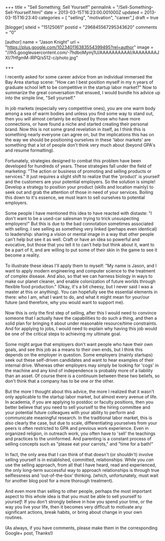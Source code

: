 +++
title = "Sell Something; Sell Yourself"
permalink = "/Sell-Something-Sell-Yourself.html"
date = 2013-03-15T16:23:00.001000Z
updated = 2013-03-15T16:23:40
categories = [ "selling", "motivation", "career",]
draft = true

[blogger]
siteid = "15125061"
postid = "296845567295343620"
comments = "0"

[author]
name = "Jason Knight"
url = "https://plus.google.com/102340116383554399495?rel=author"
image = "//lh5.googleusercontent.com/-7hdboMymj1U/AAAAAAAAAAI/AAAAAAAAJXI/7HfgmM-lRPQ/s512-c/photo.jpg"

+++

<div class="css-full-post-content js-full-post-content">
I recently asked for some career advice from an individual immersed the Bay Area startup scene: "How can I best position myself in my n years of graduate school left to be competitive in the startup labor market?" Now to summarize the great conversation that ensued, I would bundle his advice up into the simple line, "Sell yourself." <br /><br />In job markets (especially very competitive ones), you are one warm body among a sea of warm bodies and unless you find some way to stand out, then you will almost certainly be eclipsed by those who have more connections, or have found a niche and started creating their personal brand. Now this is not some grand revelation in itself, as I think this is something nearly everyone can agree on, but the implications this has on the way we should be positioning ourselves in these 'labor markets' are something that a lot of people don't think very much about (beyond GPA's and resume formatting). <br /><br />Fortunately, strategies designed to combat this problem have been developed for hundreds of years. These strategies fall under the field of marketing: "The action or business of promoting and selling products or services." It just requires a slight shift to realize that the 'product' is yourself and the customers are your potential employers. So the solution is simple! Develop a strategy to position your product (skills and location mainly) to seek out and grab the attention of those in need of your services. Boiling this down to it's essence, we must learn to sell ourselves to potential employers.<br /><br />Some people I have mentioned this idea to have reacted with distaste: "I don't want to be a used-car salesman trying to trick unsuspecting employers!" But this is due to the bad connotation sometimes associated with selling. I see selling as something very linked (perhaps even identical) to leadership: sharing a vision or mental image in a way that other people can't help but see it as well. Craft or have an idea so powerful and evocative, but those that you tell it to can't help but think about it, want to be a part of it, and are willing to put some of their skin in the game to see it become a reality. <br /><br />To illustrate these ideas I'll apply them to myself: "My name is Jason, and I want to apply modern engineering and computer science to the treatment of complex disease. And also, so that we can harness biology in ways to make our planet cleaner, and enable colonization of future worlds through flexible food production." (Okay, it's a bit cheesy, but I never said I was a master at this or anything). You can hopefully see the essential elements in there: who I am, what I want to do, and what it might mean for your/our future (and therefore, why you would want to support me). <br /><br />Now this is only the first step of selling, after this I would need to convince someone that I actually have the capabilities to do such a thing, and then a solid plan for bringing it about under reasonable resource/time constraints. And for applying to jobs, I would need to explain why having this job would be one of the critical steps to achieving my ultimate goal. <br /><br />Some might argue that employers don't want people who have their own goals, and see this job as a means to their own ends, but I think this depends on the employer in question. Some employers (mainly startups) seek out these self-driven candidates and want to hear examples of their internal drive. Whereas other employers may simply be looking for 'cogs' in the machine and any kind of independence is probably more of a liability than an asset. Of course there is a continuum between these two beliefs, so don't think that a company has to be one or the other.<br /><br />But the more I thought about this advice, the more I realized that it wasn't only applicable to the startup labor market, but almost every avenue of life. In academia, if you are applying to postdoc or faculty positions, then you better believe that you need to sell yourself to the hiring committee and your potential future colleagues with your ability to perform and communicate meaningful research. In the traditional labor market, this is also clearly the case, but due to scale, differentiating yourselves from your peers is often restricted to GPA and previous work experience. Even in organized religion, in outreach work, you often have to 'sell' the teachings and practices to the uninformed. And parenting is a constant process of selling  concepts such as "please eat your carrots," and "time for a bath!"<br /><br />In fact, the only area that I can think of that doesn't (or shouldn't) involve selling yourself is in established, committed, relationships: While you <i>can</i> use the selling approach, from all that I have heard, read and experienced, the only long-term successful way to approach relationships is through true selflessness and 'out-of-the-box' thinking. (which, unfortunately, must wait for another blog post for a more thorough treatment).<br /><br />And even more than selling to other people, perhaps the most important aspect to this whole idea is that you must be able to sell yourself to <i>yourself</i>: If you don't strongly believe in how you spend your time, or the way you live your life, then  it becomes very difficult to motivate any significant actions, break habits, or bring about change in your own routines.<br /><br />(As always, if you have comments, please make them in the corresponding Google+ post, Thanks!)
</div>